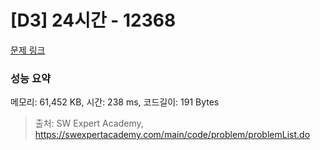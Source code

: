 # [D3] 24시간 - 12368 

[문제 링크](https://swexpertacademy.com/main/code/problem/problemDetail.do?contestProbId=AXsEBlLqedsDFARX) 

### 성능 요약

메모리: 61,452 KB, 시간: 238 ms, 코드길이: 191 Bytes



> 출처: SW Expert Academy, https://swexpertacademy.com/main/code/problem/problemList.do